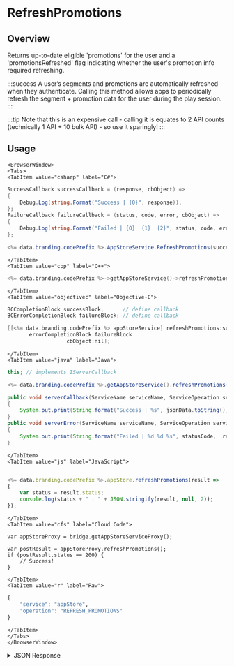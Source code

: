 # RefreshPromotions
## Overview
Returns up-to-date eligible 'promotions' for the user and a 'promotionsRefreshed' flag indicating whether the user's promotion info required refreshing.

:::success
A user’s segments and promotions are automatically refreshed when they authenticate. Calling this method allows apps to periodically refresh the segment + promotion data for the user during the play session.
:::

:::tip
Note that this is an expensive call - calling it is equates to 2 API counts (technically 1 API + 10 bulk API) - so use it sparingly!
:::

<PartialServop service_name="appStore" operation_name="REFRESH_PROMOTIONS" />

## Usage

```mdx-code-block
<BrowserWindow>
<Tabs>
<TabItem value="csharp" label="C#">
```

```csharp
SuccessCallback successCallback = (response, cbObject) =>
{
    Debug.Log(string.Format("Success | {0}", response));
};
FailureCallback failureCallback = (status, code, error, cbObject) =>
{
    Debug.Log(string.Format("Failed | {0}  {1}  {2}", status, code, error));
};

<%= data.branding.codePrefix %>.AppStoreService.RefreshPromotions(successCallback, failureCallback);
```

```mdx-code-block
</TabItem>
<TabItem value="cpp" label="C++">
```

```cpp
<%= data.branding.codePrefix %>->getAppStoreService()->refreshPromotions(this);
```

```mdx-code-block
</TabItem>
<TabItem value="objectivec" label="Objective-C">
```

```objectivec
BCCompletionBlock successBlock;      // define callback
BCErrorCompletionBlock failureBlock; // define callback

[[<%= data.branding.codePrefix %> appStoreService] refreshPromotions:successBlock
       errorCompletionBlock:failureBlock
                   cbObject:nil];
```

```mdx-code-block
</TabItem>
<TabItem value="java" label="Java">
```

```java
this; // implements IServerCallback

<%= data.branding.codePrefix %>.getAppStoreService().refreshPromotions(this);

public void serverCallback(ServiceName serviceName, ServiceOperation serviceOperation, JSONObject jsonData)
{
    System.out.print(String.format("Success | %s", jsonData.toString()));
}
public void serverError(ServiceName serviceName, ServiceOperation serviceOperation, int statusCode, int reasonCode, String jsonError)
{
    System.out.print(String.format("Failed | %d %d %s", statusCode,  reasonCode, jsonError.toString()));
}
```

```mdx-code-block
</TabItem>
<TabItem value="js" label="JavaScript">
```

```javascript

<%= data.branding.codePrefix %>.appStore.refreshPromotions(result =>
{
	var status = result.status;
	console.log(status + " : " + JSON.stringify(result, null, 2));
});
```

```mdx-code-block
</TabItem>
<TabItem value="cfs" label="Cloud Code">
```

```cfscript
var appStoreProxy = bridge.getAppStoreServiceProxy();

var postResult = appStoreProxy.refreshPromotions();
if (postResult.status == 200) {
    // Success!
}
```

```mdx-code-block
</TabItem>
<TabItem value="r" label="Raw">
```

```r
{
	"service": "appStore",
	"operation": "REFRESH_PROMOTIONS"
}
```

```mdx-code-block
</TabItem>
</Tabs>
</BrowserWindow>
```

<details>
<summary>JSON Response</summary>

```json
{
  "data": {
    "promotionsRefreshed": false,
    "promotions": [
      {
        "gameId": "24591",
        "promotionId": 13,
        "type": "AUTOMATED",
        "name": "adtestidunder50",
        "message": "",
        "enabled": true,
        "segments": [
          3
        ],
        "prices": [
          {
            "itemId": "barBundle1Imp",
            "priceId": 0
          },
          {
            "itemId": "gemcollection",
            "priceId": 3
          }
        ],
        "notifications": [
          {
            "trigger": "ACTIVATED",
            "notificationTemplateId": 1
          }
        ],
        "duration": 5,
        "customJson": null,
        "isRetriggerable": true,
        "maxRetriggers": null,
        "maxPurchases": 1,
        "createdAt": 1619802897824,
        "updatedAt": 1619802981253,
        "version": 2,
        "triggeredForUserAt": 1619802981350,
        "expiresForUserAt": 1619820981350
      }
    ]
  },
  "status": 200
}
```
</details>


